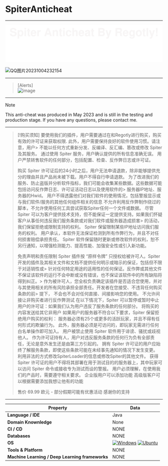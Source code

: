 # SpiterAnticheat
---


![](libs/main.svg)


![QQ图片20231004232154](https://github.com/RegotlyLong/SpiterAnticheat/assets/32794892/67c3c7ec-9ee0-46de-941f-b20091d058a4)

---
> [Alerts]  
![image](https://github.com/RegotlyLong/SpiterAnticheat/assets/32794892/f7722b2f-d745-4d97-9f66-eb4179fca49b)

---

> [!NOTE]  
> This anti-cheat was produced in May 2023 and is still in the testing and production stage. If you have any questions, please contact me.

---

> [!购买须知]
> 要使用我们的插件，用户需要通过在和Regotly进行购买，购买有效的许可证来获取权限. 此外，用户需要保持良好的软件使用习惯。请注意，用户> 不能以任何方式重新分发、反编译、反汇编、篡改或修改 Spiter 及其服务。 
> 通过使用 Spiter 服务，用户确认提供的所有信息准确无误。
> 用户严禁转售软件的任何部分，包括配置、检查、反作弊日志或许可证。
> 
> 购买 Spiter 许可证后的24小时之后，用户无法申请退款，除非能够提供充分的理由并且产品尚未被下载。用户不得自行申请退款。 
> 为了改进我们的服务、防止盗版并分析软件指标，我们可能会收集某些数据。这些数据可能包括访问反作弊日志、许可证活动日志以及使用软件的> 服务器IP地址、服务器的Hwid。
> 用户不得透露他们对我们软件的使用情况，包括警报显示或与我们软件/服务的其他任何组件相关的信息 
> 不允许利用反作弊制作绕过的脚本，不允许使用任何工具尝试获取Spiter任何一个文件或数据。 
> 尽管 Spiter 可以为客户提供技术支持，但不能保证一定提供支持。如果我们怀疑客户从事任何违反我们服务条款或对我们软件或服务器造成损害> 的活动，我们保留拒绝或限制支持的权利。 
> Spiter 保留限制某些IP地址访问我们服务的权利。 
> 用户承认，本软件无法保证检测到所有作弊行为，并且不对任何损害赔偿承担责任。 
> Spiter 软件保留随时更新或修改软件的权利，恕不另行通知，以增强检测能力、提高性能、加强安全性或引入新功能。
> 
> 免责声明和责任限制
> Spiter 插件按 “原样令牌” 只授权给被许可人。Spiter 开发的插件及其相关文件和文档不提供任何明示或暗示的保证，包括但不限于对适销性或> 针对任何特定用途的适用性的任何保证。反作弊或其他文件不保证该软件的运行不会中断或没有错误，也不保证该软件中的所有缺陷将得到纠正。> 作为被许可人，您全权负责确定该插件是否适合您使用，并对与其使用相关的所有风险承担全部责任。开发者在您接受、不违背任何购买条款的前> 提下， 不会也不会对任何直接、间接影响您的使用。
> 不允许间接让非购买者进行反作弊测试
>  在以下情况下，Spiter 可以暂停或暂时中止用户的许可证：如果我们认为用户违反了服务条款的任何部分。 
> 将购买的内容发送给其它非用户 
> 如果用户的服务器不符合以下要求，Spiter 保留拒绝用户购买的权利： 
> 服务器必须有25个或更多的活跃玩家，并且不得有任何形式的欺骗行为。 
> 此外，服务器必须是可访问的，即玩家无需进行任何白名单操作即可加入。 
> 用户被禁止使用 Spiter 软件用于诽谤、骚扰或歧视他人。 
> 作为许可证持有人，用户对违反服务条款的任何行为负有全部责任，无论是意外发生还是由第三方引起的。 
> 拥有 Spiter 许可证的用户应始终了解服务条款，即使这些条款可能在未经事先通知的情况下发生变更。 
> 利用非法的方式修改SpiterLoader的信息或修改Spiter的其他文件。 
> 获得 Spiter 许可证的用户不得将其部署在用于测试目的的服务器上，其中玩家可以访问 Spiter 命令或接收专为测试而设的警报。 
> 用户必须理解，在使用我们的产品时，需要遵守相关要求。 
> 企业版用户可以添加功能 
> 高级版客户可以根据需要添加我想让他有的功能
>
> 售价 69.99 欧元 - 部分假期可能有优惠活动
> 感谢你的支持

---





| Property                                        | Data                                                                                                                                                                                                                                                                                                                                                                                                                                                                                                                                                                                                                                                                                                                                                                                                                                                                                                                                                                                                                                                                                                                                                                                                                                                                                                                                                                                                                                                                                                                                                                                                                                                                                                                                                                                                            |
|-------------------------------------------------|-----------------------------------------------------------------------------------------------------------------------------------------------------------------------------------------------------------------------------------------------------------------------------------------------------------------------------------------------------------------------------------------------------------------------------------------------------------------------------------------------------------------------------------------------------------------------------------------------------------------------------------------------------------------------------------------------------------------------------------------------------------------------------------------------------------------------------------------------------------------------------------------------------------------------------------------------------------------------------------------------------------------------------------------------------------------------------------------------------------------------------------------------------------------------------------------------------------------------------------------------------------------------------------------------------------------------------------------------------------------------------------------------------------------------------------------------------------------------------------------------------------------------------------------------------------------------------------------------------------------------------------------------------------------------------------------------------------------------------------------------------------------------------------------------------------------|
| **Language / IDE**                              | Java                                                                                                                                                                                                                                                                                                                                                                                                                                                                                                                                                                                                                                                                                                                                                                                                                                                                                                                                                                                                                                                                                                                                                                                                                                                                                                                                                                                                                                                                                            |
| **Domain Knownledge**                           | None                                                                                                                                                                                                                                                                                                                                                                                                                                                                                                                                                                                                                                                                                                                                                                                                                                                                                                                                                                                                                                                                                  |
| **CI / CD**                                     | NONE                                                                                                                                                                                                                                                                                                                                                                                                                                                                                                                                                                                                                                                                                                                                                                                                                                                                                                                                                                                                                                                                                                                                                                                                                                                                                                                                                                                    |
| **Databases**                                   | NONE                                                                                                                                                                                                                                                                                                                                                                                                                                                                                                                                                                                                                                                                                                                                                                                                                                                                                                                                             |
| **OS**                                          | <a target="_blank" rel="noopener noreferrer" href="https://camo.githubusercontent.com/b44114213a5a462903bd69611bb6846f1dc41fe6f3230bd37c67c3d4eb65f08c/68747470733a2f2f696d672e736869656c64732e696f2f62616467652f2d57696e646f77732d626c61636b3f7374796c653d666c61742d737175617265266c6f676f3d77696e646f7773266c6f676f436f6c6f723d626c7565"><img src="https://camo.githubusercontent.com/b44114213a5a462903bd69611bb6846f1dc41fe6f3230bd37c67c3d4eb65f08c/68747470733a2f2f696d672e736869656c64732e696f2f62616467652f2d57696e646f77732d626c61636b3f7374796c653d666c61742d737175617265266c6f676f3d77696e646f7773266c6f676f436f6c6f723d626c7565" alt="Windows" data-canonical-src="https://img.shields.io/badge/-Windows-black?style=flat-square&amp;logo=windows&amp;logoColor=blue" style="max-width: 100%;"></a> <a target="_blank" rel="noopener noreferrer" href="https://camo.githubusercontent.com/9c4bc049e33f41f122342a1714ccf872c34098a9f2c593c33c2322cf0129fa04/68747470733a2f2f696d672e736869656c64732e696f2f62616467652f2d5562756e74752d626c61636b3f7374796c653d666c61742d737175617265266c6f676f3d7562756e7475"><img src="https://camo.githubusercontent.com/9c4bc049e33f41f122342a1714ccf872c34098a9f2c593c33c2322cf0129fa04/68747470733a2f2f696d672e736869656c64732e696f2f62616467652f2d5562756e74752d626c61636b3f7374796c653d666c61742d737175617265266c6f676f3d7562756e7475" alt="Ubuntu" data-canonical-src="https://img.shields.io/badge/-Ubuntu-black?style=flat-square&amp;logo=ubuntu" style="max-width: 100%;"></a>                                                                                                                                                                                                                                                                           |
| **Tools & Platform**                            | NONE                                                                                                                                                                                                                                                                                                                                                                                                                                                                                                                                                                                                                                                                                                                                                                                                                                                                                                                                                                                                                                                                                                                                                                                                                                                                                                                                                                      |
| **Machine Learning / Deep Learning frameworks** | NONE|

